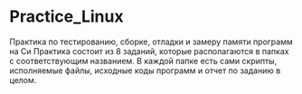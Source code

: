 # Practice_Linux
Практика по тестированию, сборке, отладки и замеру памяти программ на Си
Практика состоит из 8 заданий, которые располагаются в папках с соответствующим названием. В каждой папке есть сами скрипты, исполняемые файлы, исходные коды программ и отчет по заданию в целом.

